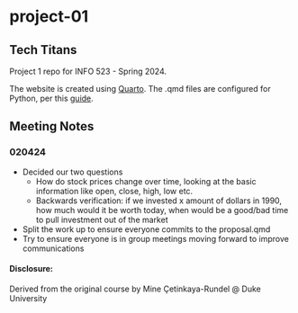 # project-01
## Tech Titans

Project 1 repo for INFO 523 - Spring 2024.

The website is created using [Quarto](https://quarto.org/docs/websites/). The .qmd files are configured for Python, per this [guide](https://quarto.org/docs/computations/python.html).

## Meeting Notes

### 020424
- Decided our two questions
  * How do stock prices change over time, looking at the basic information like open, close, high, low etc.
  * Backwards verification: if we invested x amount of dollars in 1990, how much would it be worth today, when would be a good/bad time to pull investment out of the market
- Split the work up to ensure everyone commits to the proposal.qmd
- Try to ensure everyone is in group meetings moving forward to improve communications

#### Disclosure:
Derived from the original course by Mine Çetinkaya-Rundel @ Duke University
